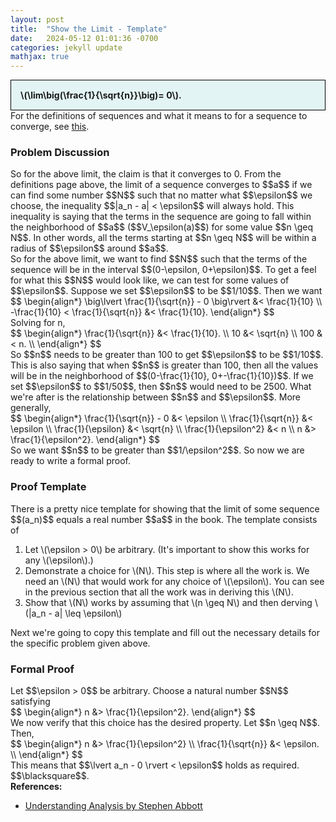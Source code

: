 ```yaml
---
layout: post
title:  "Show the Limit - Template"
date:   2024-05-12 01:01:36 -0700
categories: jekyll update
mathjax: true
---
```

<div style="background-color: #E3F4F4; padding: 15px 15px 15px 15px; border:1px solid black;">
  <b>\(\lim\big(\frac{1}{\sqrt{n}}\big)= 0\).</b>
</div>
For the definitions of sequences and what it means to for a sequence to converge, see <a href="https://strncat.github.io/jekyll/update/2024/05/21/analysis-seq-definitions.html">this</a>.
<br>
<!------------------------------------------------------------------------------------>
<h3>Problem Discussion</h3>
So for the above limit, the claim is that it converges to 0. From the definitions page above, the limit of a sequence converges to $$a$$ if we can find some number $$N$$ such that no matter what $$\epsilon$$ we choose, the inequality $$|a_n - a| < \epsilon$$ will always hold. This inequality is saying that the terms in the sequence are going to fall within the neighborhood of $$a$$ ($$V_\epsilon(a)$$) for some value $$n \geq N$$. In other words, all the terms starting at $$n \geq N$$ will be within a radius of $$\epsilon$$ around $$a$$.
<br>
So for the above limit, we want to find $$N$$ such that the terms of the sequence will be in the interval $$(0-\epsilon, 0+\epsilon)$$. To get a feel for what this $$N$$ would look like, we can test for some values of $$\epsilon$$. Suppose we set $$\epsilon$$ to be $$1/10$$. Then we want
<div>
$$
\begin{align*}
\big\lvert \frac{1}{\sqrt{n}} - 0 \big\rvert &< \frac{1}{10} \\
-\frac{1}{10} < \frac{1}{\sqrt{n}} &< \frac{1}{10}.
\end{align*}
$$
</div>
Solving for n,
<div>
$$
\begin{align*}
\frac{1}{\sqrt{n}} &< \frac{1}{10}. \\
10 &< \sqrt{n} \\
100 &< n. \\
\end{align*}
$$
</div>
So $$n$$ needs to be greater than 100 to get $$\epsilon$$ to be $$1/10$$. This is also saying that when $$n$$ is greater than 100, then all the values will be in the neighborhood of $$(0-\frac{1}{10}, 0+-\frac{1}{10})$$. If we set $$\epsilon$$ to $$1/50$$, then $$n$$ would need to be 2500. What we're after is the relationship between $$n$$ and $$\epsilon$$. More generally,
<div>
$$
\begin{align*}
\frac{1}{\sqrt{n}} - 0 &< \epsilon \\
\frac{1}{\sqrt{n}} &< \epsilon \\
\frac{1}{\epsilon} &< \sqrt{n} \\
\frac{1}{\epsilon^2} &< n \\
n &> \frac{1}{\epsilon^2}.
\end{align*}
$$
</div>
So we want $$n$$ to be greater than $$1/\epsilon^2$$. So now we are ready to write a formal proof.

<!------------------------------------------------------------------------------------>
<h3>Proof Template</h3>
There is a pretty nice template for showing that the limit of some sequence $$(a_n)$$ equals a real number $$a$$ in the book. The template consists of
<ol type=1>
	<li>Let \(\epsilon > 0\) be arbitrary. (It's important to show this works for any \(\epsilon\).)</li>
	<li>Demonstrate a choice for \(N\). This step is where all the work is. We need an \(N\) that would work for any choice of \(\epsilon\). You can see in the previous section that all the work was in deriving this \(N\).</li>
	<li>Show that \(N\) works by assuming that \(n \geq N\) and then derving \(|a_n - a| \leq \epsilon\)</li>
</ol>
Next we're going to copy this template and fill out the necessary details for the specific problem given above.
<br>
<!------------------------------------------------------------------------------------>
<h3>Formal Proof</h3>
Let $$\epsilon > 0$$ be arbitrary. Choose a natural number $$N$$ satisfying
<div>
$$
\begin{align*}
n &> \frac{1}{\epsilon^2}.
\end{align*}
$$
</div>
We now verify that this choice has the desired property. Let $$n \geq N$$. Then,
<div>
$$
\begin{align*}
n &> \frac{1}{\epsilon^2} \\
\frac{1}{\sqrt{n}} &< \epsilon. \\
\end{align*}
$$
</div>
This means that $$\lvert a_n - 0 \rvert < \epsilon$$ holds as required. $$\blacksquare$$.
<br>
<!------------------------------------------------------------------------------------>
<b>References:</b>
<ul>
<li><a href="https://www.amazon.com/Understanding-Analysis-Undergraduate-Texts-Mathematics/dp/1493927116">Understanding Analysis by Stephen Abbott</a></li>
</ul>